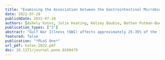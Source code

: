 ```yaml
---
title: "Examining the Association between the Gastrointestinal Microbiome and Gulf War Illness: A Prospective Cohort Study"
date: 2022-07-28
publishDate: 2022-07-28
authors: [Ashely Kates, Julie Keating, Kelsey Baubie, Nathan Putman-Buehler, Lauren Watson, Jared Godfrey, Courtney DeBlois, Garret Suen, Dane Cook, David Rabago, Ronald Gangnon, Nasia Safdar]
publication_types: ["2"]
abstract: "Gulf War Illness (GWI) affects approximately 25-35% of the 1991 Gulf War Veteran population. Those affected experience a wide range of symptoms including pain, fatigue, cognitive impairments, gastrointestinal dysfunction, skin disorders, and respiratory symptoms. Longitudinal studies have shown patients with GWI have had little to improvement in symptoms since their diagnosis. The gut microbiome and diet have been shown to play an important role in overall health and preliminary research has shown the gut microbiota may play a role in GWI as well. To examine the relationship between the gut microbiota, diet, and GWI, we conducted an eight week prospective cohort study collecting stool samples, medication and health history, and dietary data. Stool samples were analyzed using 16S rRNA sequencing on the Illumina MiSeq. Sixty-nine participants were enrolled into the study, 36 of which met the case definition for GWI. The gut microbiome of participants was very stable over the duration of the study and showed no within person (alpha diversity) differences between groups though beta diversity was statistically different between those with and without GWI. Several taxonomic lineages were identified as differentially abundant between those with and without GWI (n=9)."
featured: false
publication: "*PLoS One*"
url_pdf: kates-2022.pdf
doi: 10.1371/journal.pone.0268479
---
```



